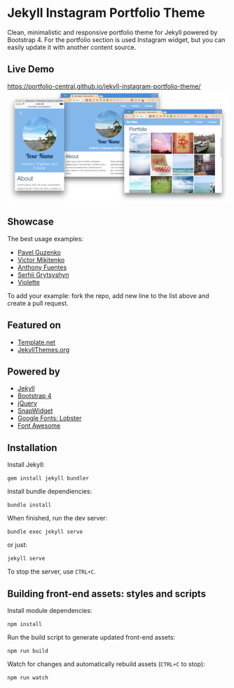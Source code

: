 # Jekyll Instagram Portfolio Theme

Clean, minimalistic and responsive portfolio theme for Jekyll powered by Bootstrap 4.
For the portfolio section is used Instagram widget, but you can easily update it with another content source.

## Live Demo

https://portfolio-central.github.io/jekyll-instagram-portfolio-theme/
![Jekyll Instagram Portfolio Theme](./screenshot.png "Jekyll Instagram Portfolio Theme")

## Showcase

The best usage examples:

- [Pavel Guzenko](http://guzenko.org.ua)
- [Victor Mikitenko](https://mikitenko-org-ua.github.io/site/)
- [Anthony Fuentes](http://anthonyfuentes.us/)
- [Serhii Grytsyshyn](https://grserhii.github.io/)
- [Violette](https://violettestyle.github.io/instademo/)

To add your example: fork the repo, add new line to the list above and create a pull request.

## Featured on

- [Template.net](https://www.template.net/cms-templates/jekyll/jekyll-themes-templates/)
- [JekyllThemes.org](http://jekyllthemes.org/themes/instagram-portfolio-theme/)

## Powered by

- [Jekyll](https://jekyllrb.com/)
- [Bootstrap 4](http://v4-alpha.getbootstrap.com/)
- [jQuery](https://jquery.com/)
- [SnapWidget](https://snapwidget.com)
- [Google Fonts: Lobster](https://fonts.google.com/specimen/Lobster)
- [Font Awesome](http://fontawesome.io/)

## Installation
Install Jekyll:

```
gem install jekyll bundler
```

Install bundle dependiencies:

```
bundle install
```

When finished, run the dev server:

```
bundle exec jekyll serve
```

or just:

```
jekyll serve

```
To stop the server, use `CTRL+C`.

## Building front-end assets: styles and scripts

Install module dependencies:

```
npm install
```

Run the build script to generate updated front-end assets:

```
npm run build
```

Watch for changes and automatically rebuild assets (`CTRL+C` to stop):
```
npm run watch
```
